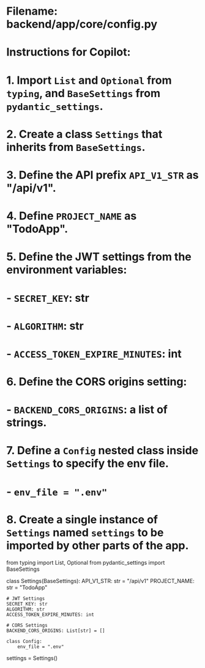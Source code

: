 # Filename: backend/app/core/config.py
# Instructions for Copilot:
# 1. Import `List` and `Optional` from `typing`, and `BaseSettings` from `pydantic_settings`.
# 2. Create a class `Settings` that inherits from `BaseSettings`.
# 3. Define the API prefix `API_V1_STR` as "/api/v1".
# 4. Define `PROJECT_NAME` as "TodoApp".
# 5. Define the JWT settings from the environment variables:
#    - `SECRET_KEY`: str
#    - `ALGORITHM`: str
#    - `ACCESS_TOKEN_EXPIRE_MINUTES`: int
# 6. Define the CORS origins setting:
#    - `BACKEND_CORS_ORIGINS`: a list of strings.
# 7. Define a `Config` nested class inside `Settings` to specify the env file.
#    - `env_file = ".env"`
# 8. Create a single instance of `Settings` named `settings` to be imported by other parts of the app.

from typing import List, Optional
from pydantic_settings import BaseSettings

class Settings(BaseSettings):
    API_V1_STR: str = "/api/v1"
    PROJECT_NAME: str = "TodoApp"

    # JWT Settings
    SECRET_KEY: str
    ALGORITHM: str
    ACCESS_TOKEN_EXPIRE_MINUTES: int

    # CORS Settings
    BACKEND_CORS_ORIGINS: List[str] = []

    class Config:
        env_file = ".env"

settings = Settings()

